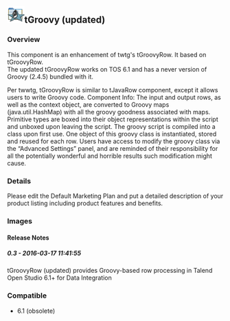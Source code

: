## <img src='./logo.jpg' width='40' height='40'>tGroovy (updated)

### Overview
This component is an enhancement of twtg's tGroovyRow.  It based on tGroovyRow.  
The updated tGroovyRow works on TOS 6.1 and has a never version of Groovy (2.4.5) bundled with it.

Per twwtg, tGroovyRow is similar to tJavaRow component, except it allows users to write Groovy code.  Component Info:  The input and output rows, as well as the context object, are converted to Groovy maps (java.util.HashMap) with all the groovy goodness associated with maps. Primitive types are boxed into their object representations within the script and unboxed upon leaving the script.  The groovy script is compiled into a class upon first use.  One object of this groovy class is instantiated, stored and reused for each row.  Users have access to modify the groovy class via the “Advanced Settings” panel, and are reminded of their responsibility for all the potentially wonderful and horrible results such modification might cause.   
### Details
Please edit the Default Marketing Plan and put a detailed description of your product listing including product features and benefits.
### Images




#### Release Notes

##### 0.3 - 2016-03-17 11:41:55
tGroovyRow (updated)  provides Groovy-based row processing in Talend Open Studio 6.1+ for Data Integration

### Compatible
 -  6.1 (obsolete)